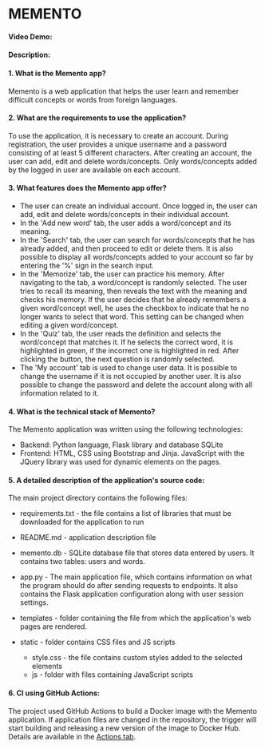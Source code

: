 # MEMENTO
#### Video Demo:  <URL HERE>
#### Description:

#### 1. What is the Memento app?
Memento is a web application that helps the user learn and remember difficult concepts or words from foreign languages.

#### 2. What are the requirements to use the application?
To use the application, it is necessary to create an account. During registration, the user provides a unique username and a password consisting of at least 5 different characters. After creating an account, the user can add, edit and delete words/concepts. Only words/concepts added by the logged in user are available on each account.

#### 3. What features does the Memento app offer?
- The user can create an individual account. Once logged in, the user can add, edit and delete words/concepts in their individual account.
- In the 'Add new word' tab, the user adds a word/concept and its meaning.
- In the 'Search' tab, the user can search for words/concepts that he has already added, and then proceed to edit or delete them. It is also possible to display all words/concepts added to your account so far by entering the '%' sign in the search input.
- In the 'Memorize' tab, the user can practice his memory. After navigating to the tab, a word/concept is randomly selected. The user tries to recall its meaning, then reveals the text with the meaning and checks his memory. If the user decides that he already remembers a given word/concept well, he uses the checkbox to indicate that he no longer wants to select that word. This setting can be changed when editing a given word/concept.
- In the 'Quiz' tab, the user reads the definition and selects the word/concept that matches it. If he selects the correct word, it is highlighted in green, if the incorrect one is highlighted in red. After clicking the button, the next question is randomly selected.
- The 'My account' tab is used to change user data. It is possible to change the username if it is not occupied by another user. It is also possible to change the password and delete the account along with all information related to it.

#### 4. What is the technical stack of Memento?
The Memento application was written using the following technologies:
- Backend: Python language, Flask library and database SQLite
- Frontend: HTML, CSS using Bootstrap and Jinja. JavaScript with the JQuery library was used for dynamic elements on the pages.

#### 5. A detailed description of the application's source code:
The main project directory contains the following files:
- requirements.txt - the file contains a list of libraries that must be downloaded for the application to run

- README.md - application description file

- memento.db - SQLite database file that stores data entered by users. It contains two tables: users and words.

- app.py - The main application file, which contains information on what the program should do after sending requests to endpoints. It also contains the Flask application configuration along with user session settings.

- templates - folder containing the file from which the application's web pages are rendered.

- static - folder contains CSS files and JS scripts
     - style.css - the file contains custom styles added to the selected elements
     - js - folder with files containing JavaScript scripts

#### 6. CI using GitHub Actions:
The project used GitHub Actions to build a Docker image with the Memento application. If application files are changed in the repository, the trigger will start building and releasing a new version of the image to Docker Hub.
Details are available in the [Actions tab](https://github.com/PrzemekKozakQA/Memento_flask_app_CS50x_Final_project/actions).
